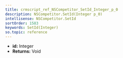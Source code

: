 ```yaml
---
title: crmscript_ref_NSCompetitor_SetId_Integer_p_0
description: NSCompetitor.SetId(Integer p_0)
intellisense: NSCompetitor.SetId
sortOrder: 1583
keywords: SetId(Integer)
so.topic: reference
---
```



* **id:** Integer
* **Returns:** Void


